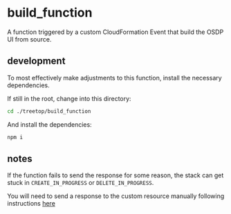 # build_function

A function triggered by a custom CloudFormation Event that build the OSDP UI from source.

## development

To most effectively make adjustments to this function, install the necessary dependencies.

If still in the root, change into this directory:

```bash
cd ./treetop/build_function
```

And install the dependencies:

```bash
npm i
```

## notes

If the function fails to send the response for some reason, the stack can get stuck in `CREATE_IN_PROGRESS` or `DELETE_IN_PROGRESS`.

You will need to send a response to the custom resource manually following instructions [here](https://repost.aws/knowledge-center/cloudformation-lambda-resource-delete)

